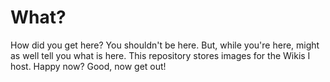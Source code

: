 # What?
How did you get here? You shouldn't be here. But, while you're here, might as well tell you what is here.
This repository stores images for the Wikis I host. Happy now? Good, now get out!
